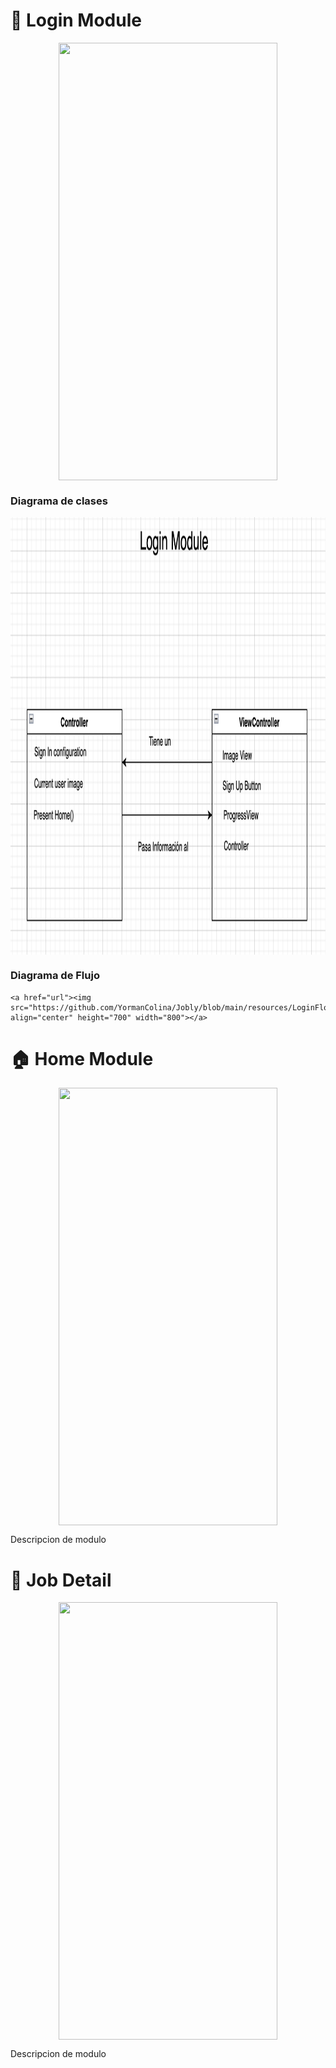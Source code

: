  # 📲 Login Module
<div align='center'>
  <a href="url"><img src="https://github.com/YormanColina/Jobly/blob/main/resources/login.gif" align="center" height="700" width="350"></a>

</div>

### Diagrama de clases
   <a href="url"><img src="https://github.com/YormanColina/Jobly/blob/main/resources/LoginClassdiagram.png" align="center" height="700" width="800"></a>

### Diagrama de Flujo
    <a href="url"><img src="https://github.com/YormanColina/Jobly/blob/main/resources/LoginFlowDiagram.png" align="center" height="700" width="800"></a>


 # 🏠 Home Module

<div align='center'>
  <a href="url"><img src="https://github.com/YormanColina/Jobly/blob/main/resources/Home.gif" align="center" height="700" width="350"></a>
</div>
 
Descripcion de modulo





 # 🧐 Job Detail

<div align='center'> 
  <a href="url"><img src="https://github.com/YormanColina/Jobly/blob/main/resources/Detail.gif?" align="center" height="700" width="350" ></a>
</div>

Descripcion de modulo

